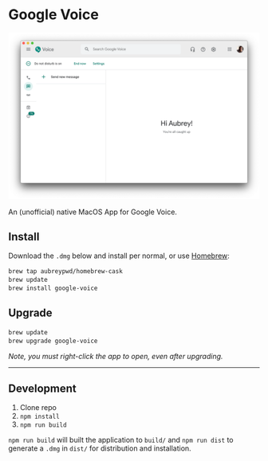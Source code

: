 # Google Voice

![](screenshot.png)

An (unofficial) native MacOS App for Google Voice.

## Install

Download the `.dmg` below and install per normal, or use [Homebrew](https://brew.sh):

```bash
brew tap aubreypwd/homebrew-cask
brew update
brew install google-voice
```

## Upgrade

```bash
brew update
brew upgrade google-voice
```

_Note, you must right-click the app to open, even after upgrading._

----

## Development

1. Clone repo
2. `npm install`
3. `npm run build`

`npm run build` will built the application to `build/` and  `npm run dist` to generate a `.dmg` in `dist/` for distribution and installation.

